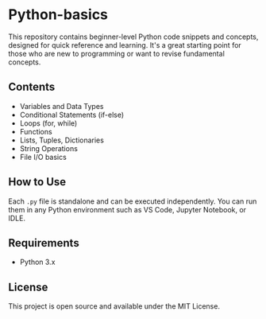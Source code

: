# Python-basics

This repository contains beginner-level Python code snippets and concepts, designed for quick reference and learning. It's a great starting point for those who are new to programming or want to revise fundamental concepts.

## Contents

- Variables and Data Types
- Conditional Statements (if-else)
- Loops (for, while)
- Functions
- Lists, Tuples, Dictionaries
- String Operations
- File I/O basics

## How to Use

Each `.py` file is standalone and can be executed independently. You can run them in any Python environment such as VS Code, Jupyter Notebook, or IDLE.

## Requirements

- Python 3.x

## License

This project is open source and available under the MIT License.
